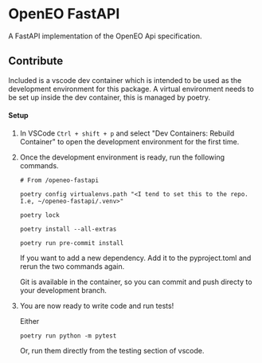 # OpenEO FastAPI

A FastAPI implementation of the OpenEO Api specification.

## Contribute

Included is a vscode dev container which is intended to be used as the development environment for this package. A virtual environment needs to be set up inside the dev container, this is managed by poetry.

#### Setup

1. In VSCode `Ctrl + shift + p` and select "Dev Containers: Rebuild Container" to open the development environment for the first time.

2. Once the development environment is ready, run the following commands.
    ```
    # From /openeo-fastapi

    poetry config virtualenvs.path "<I tend to set this to the repo. I.e, ~/openeo-fastapi/.venv>"

    poetry lock

    poetry install --all-extras

    poetry run pre-commit install
    ```

    If you want to add a new dependency. Add it to the pyproject.toml and rerun the two commands again.

    Git is available in the container, so you can commit and push directy to your development branch.

3. You are now ready to write code and run tests!

    Either
    ```
    poetry run python -m pytest
    ```

    Or, run them directly from the testing section of vscode.
